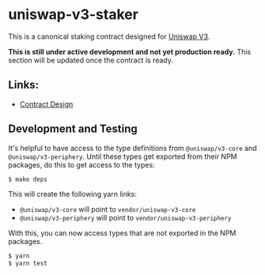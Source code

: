 # uniswap-v3-staker

This is a canonical staking contract designed for [Uniswap V3](https://github.com/Uniswap/uniswap-v3-core).

**This is still under active development and not yet production ready.** This section will be updated once the contract is ready.

## Links:

* [Contract Design](docs/Design.md)

## Development and Testing

It's helpful to have access to the type definitions from `@uniswap/v3-core` and `@uniswap/v3-periphery`. Until these types get exported from their NPM packages, do this to get access to the types:

```sh
$ make deps
```

This will create the following yarn links:

* `@uniswap/v3-core` will point to `vendor/uniswap-v3-core`
* `@uniswap/v3-periphery` will point to `vendor/uniswap-v3-periphery`

With this, you can now access types that are not exported in the NPM packages.

```sh
$ yarn
$ yarn test
```
